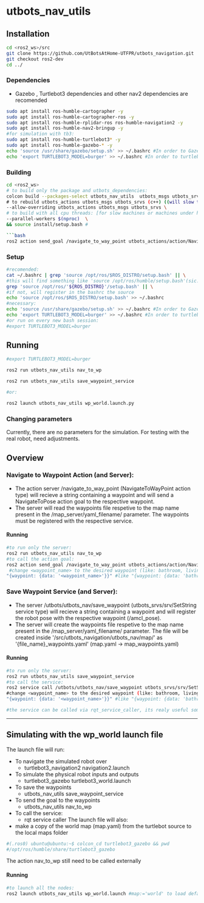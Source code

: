 # utbots_nav_utils

## Installation

```bash
cd <ros2_ws>/src
git clone https://github.com/UtBotsAtHome-UTFPR/utbots_navigation.git
git checkout ros2-dev
cd ../
```

### Dependencies

- Gazebo , Turtlebot3 dependencies and other nav2 dependencies are recomended

```bash
sudo apt install ros-humble-cartographer -y
sudo apt install ros-humble-cartographer-ros -y
sudo apt install ros-humble-rplidar-ros ros-humble-navigation2 -y
sudo apt install ros-humble-nav2-bringup -y
#for simulation with tb3:
sudo apt install ros-humble-turtlebot3* -y
sudo apt install ros-humble-gazebo-* -y
echo 'source /usr/share/gazebo/setup.sh' >> ~/.bashrc #In order to Gazebo to work
echo 'export TURTLEBOT3_MODEL=burger' >> ~/.bashrc #In order to turtlebot3 to work
```

### Building

```bash
cd <ros2_ws>
# to build only the package and utbots_dependencies:
colcon build --packages-select utbots_nav_utils  utbots_msgs utbots_srvs utbots_actions \
# to rebuild utbots_actions utbots_msgs utbots_srvs (c++) ((will slow the process))
--allow-overriding utbots_actions utbots_msgs utbots_srvs \ 
# to build with all cpu threads: [for slow machines or machines under heavy load: use n/2(n<=8) or n - 4(n>8)]
--parallel-workers $(nproc)  \ 
&& source install/setup.bash # 

```bash
ros2 action send_goal /navigate_to_way_point utbots_actions/action/NavigateToWayPoint "{waypoint: {data: 'bathroom'}}"
```
### Setup

```bash
#recomended:
cat ~/.bashrc | grep 'source /opt/ros/$ROS_DISTRO/setup.bash' || \
#this will find something like 'source /opt/ros/humble/setup.bash'(sic.*)
grep 'source /opt/ros/'${ROS_DISTRO}'/setup.bash' || \
#if not, will register in the bashrc the source
echo 'source /opt/ros/$ROS_DISTRO/setup.bash' >> ~/.bashrc 
#necessary:
echo 'source /usr/share/gazebo/setup.sh' >> ~/.bashrc #In order to Gazebo to work
echo 'export TURTLEBOT3_MODEL=burger' >> ~/.bashrc #In order to turtlebot3 to work
#or run on every new bash session:
#export TURTLEBOT3_MODEL=burger

```


## Running

```bash
#export TURTLEBOT3_MODEL=burger

ros2 run utbots_nav_utils nav_to_wp

ros2 run utbots_nav_utils save_waypoint_service

#or:

ros2 launch utbots_nav_utils wp_world.launch.py

```

### Changing parameters

Currently, there are no parameters for the simulation.
For testing with the real robot, need adjustments.

## Overview

### Navigate to Waypoint Action (and Server):

- The action server /navigate_to_way_point (NavigateToWayPoint action type) will recieve a string containing a waypoint and will send a NavigateToPose action goal to the respective waypoint.
- The server will read the waypoints file respetive to the map name present in the /map_server/yaml_filename/ parameter. The waypoints must be registered with the respective service.

#### Running
```bash
#to run only the server:
ros2 run utbots_nav_utils nav_to_wp
#to call the action goal:
ros2 action send_goal /navigate_to_way_point utbots_actions/action/NavigateToWayPoint \
 #change <waypoint_name> to the desired waypoint (like: bathroom, living_room, kitchen, etc. (sic.*))
"{waypoint: {data: '<waypoint_name>'}}" #like "{waypoint: {data: 'bathroom'}}"
```
### Save Waypoint Service (and Server):

- The server /utbots/utbots_nav/save_waypoint (utbots_srvs/srv/SetString service type) will recieve a string containing a waypoint and will register the robot pose with the respective waypoint (/amcl_pose).
- The server will create the waypoints file respetive to the map name present in the /map_server/yaml_filename/ parameter. The file will be created inside '<ros2-ws>/src/utbots_navigation/utbots_nav/map/' as '{file_name}_waypoints.yaml' (map.yaml -> map_waypoints.yaml)

#### Running
```bash
#to run only the server:
ros2 run utbots_nav_utils save_waypoint_service
#to call the service:
ros2 service call /utbots/utbots_nav/save_waypoint utbots_srvs/srv/SetString \
#change <waypoint_name> to the desired waypoint (like: bathroom, living_room, kitchen, etc. (sic.*))
"{waypoint: {data: '<waypoint_name>'}}" #like "{waypoint: {data: 'bathroom'}}"

#the service can be called via rqt_service_caller, its realy useful sometimes when the cli is buggy
```
---

## Simulating with the wp_world launch file

The launch file will run:
- To navigate the simulated robot over
    - turtlebot3_navigation2 navigation2.launch
- To simulate the physical robot inputs and outputs 
    - turtlebot3_gazebo turtlebot3_world.launch
- To save the waypoints
    - utbots_nav_utils save_waypoint_service
- To send the goal to the waypoints
    - utbots_nav_utils nav_to_wp
- To call the service:
    - rqt service caller
The launch file will also:
- make a copy of the world map (map.yaml) from the turtlebot source to the local maps folder
```bash
#(.ros0) ubuntu@ubuntu:~$ colcon_cd turtlebot3_gazebo && pwd
#/opt/ros/humble/share/turtlebot3_gazebo
```
The action nav_to_wp still need to be called externally


#### Running
```bash
#to launch all the nodes:
ros2 launch utbots_nav_utils wp_world.launch #map:='world' to load default world gazebo map
```
